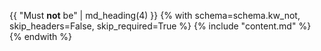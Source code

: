 {{ "Must **not** be" | md_heading(4) }}
{% with schema=schema.kw_not, skip_headers=False, skip_required=True %}
    {% include "content.md" %}
{% endwith %}

